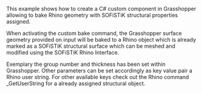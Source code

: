 This example shows how to create a C# custom component in Grasshopper allowing to bake Rhino geometry with SOFiSTiK structural properties assigned.

When activating the custom bake command, the Grasshopper surface geometry provided on input will be baked to a Rhino object
which is already marked as a SOFiSTiK structural surface which can be meshed and modified using the SOFiSTiK Rhino Interface.

Exemplary the group number and thickness has been set within Grasshopper.
Other parameters can be set accordingly as key value pair a Rhino user string.
For other available keys check out the Rhino command _GetUserString for a already assigned structural object.


